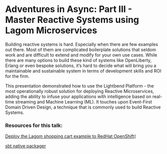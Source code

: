 # Adventures in Async: Part III - Master Reactive Systems using Lagom Microservices
Building reactive systems is hard. Especially when there are few examples out there. Most of them are complicated boilerplate solutions that seldom work and are difficult to extend and modify for your own use cases. While there are many options to build these kind of systems like OpenLiberty, Erlang or even bespoke solutions, it’s hard to decide what will bring you a maintainable and sustainable system in terms of development skills and ROI for the firm.

This presentation demonstrated how to use the Lightbend Platform - the most operationally robust solution for deploying Reactive Microservices, adding the ability to infuse your applications with intelligence based on real-time streaming and Machine Learning (ML). It touches upon Event-First Domain Driven Design, a technique that is commonly used to build Reactive Systems.

### Resources for this talk:
[Deploy the Lagom shopping cart example to RedHat OpenShift](https://developer.lightbend.com/guides/openshift-deployment/lagom/index.html)(

[sbt native packager](https://sbt-native-packager.readthedocs.io/en/stable/gettingstarted.html)
